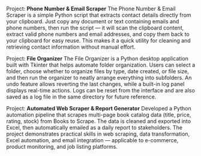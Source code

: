 Project: **Phone Number & Email Scraper**
The Phone Number & Email Scraper is a simple Python script that extracts contact details directly from your clipboard. Just copy any document or text containing emails and phone numbers, then run the script — it will scan the clipboard content, extract valid phone numbers and email addresses, and copy them back to your clipboard for easy reuse. This makes it a quick utility for cleaning and retrieving contact information without manual effort.

Project: **File Organizer**
The File Organizer is a Python desktop application built with Tkinter that helps automate folder organization. Users can select a folder, choose whether to organize files by type, date created, or file size, and then run the organizer to neatly arrange everything into subfolders. An undo feature allows reverting the last changes, while a built-in log panel displays real-time actions. Logs can be reset from the interface and are also saved as a log file in the same directory for future reference.

Project: **Automated Web Scraper & Report Generator**
Developed a Python automation pipeline that scrapes multi-page book catalog data (title, price, rating, stock) from Books to Scrape. The data is cleaned and exported into Excel, then automatically emailed as a daily report to stakeholders. The project demonstrates practical skills in web scraping, data transformation, Excel automation, and email integration — applicable to e-commerce, product monitoring, and job listing platforms.